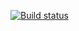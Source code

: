[![Build status](https://ci.appveyor.com/api/projects/status/dtooma5otvepcql6?svg=true)](https://ci.appveyor.com/project/Eduardokud/bdd)